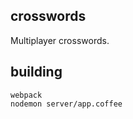 crosswords
----------

Multiplayer crosswords.


building
--------

```
webpack
nodemon server/app.coffee
```
